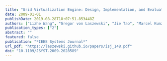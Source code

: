 ```yaml
---
title: "Grid Virtualization Engine: Design, Implementation, and Evaluation"
date: 2009-01-01
publishDate: 2019-08-28T18:07:51.853448Z
authors: ["Lizhe Wang", "Gregor von Laszewski", "Jie Tao", "Marcel Kunze"]
publication_types: ["2"]
abstract: ""
featured: false
publication: "*IEEE Systems Journal*"
url_pdf: "https://laszewski.github.io/papers/isj_148.pdf"
doi: "10.1109/JSYST.2009.2028589"
---
```


